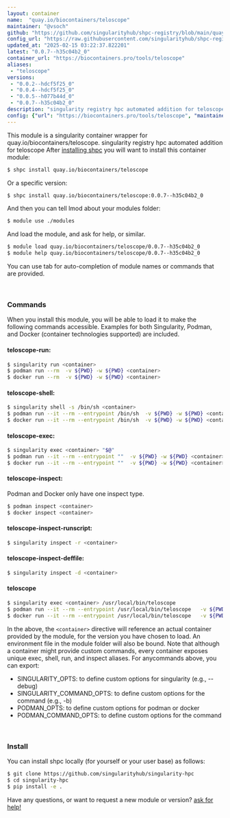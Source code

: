 ```yaml
---
layout: container
name:  "quay.io/biocontainers/teloscope"
maintainer: "@vsoch"
github: "https://github.com/singularityhub/shpc-registry/blob/main/quay.io/biocontainers/teloscope/container.yaml"
config_url: "https://raw.githubusercontent.com/singularityhub/shpc-registry/main/quay.io/biocontainers/teloscope/container.yaml"
updated_at: "2025-02-15 03:22:37.822201"
latest: "0.0.7--h35c04b2_0"
container_url: "https://biocontainers.pro/tools/teloscope"
aliases:
 - "teloscope"
versions:
 - "0.0.2--hdcf5f25_0"
 - "0.0.4--hdcf5f25_0"
 - "0.0.5--h077b44d_0"
 - "0.0.7--h35c04b2_0"
description: "singularity registry hpc automated addition for teloscope"
config: {"url": "https://biocontainers.pro/tools/teloscope", "maintainer": "@vsoch", "description": "singularity registry hpc automated addition for teloscope", "latest": {"0.0.7--h35c04b2_0": "sha256:d5a96c5b9baafec3005ea5181c58532d0f8fd205c30a52d7d575e8563df3a63b"}, "tags": {"0.0.2--hdcf5f25_0": "sha256:85e24762b701b9f61f1640106667cfc49efeec4f1802aca6ed065e476a3957b8", "0.0.4--hdcf5f25_0": "sha256:7cd57bf7997d591a2d07d51642765cbf934e2ecf021dffcc911e4eb7bbe6778e", "0.0.5--h077b44d_0": "sha256:15df901f23adea483e373a17a157a415a75fc185c7824ffd42fac9596bd03a18", "0.0.7--h35c04b2_0": "sha256:d5a96c5b9baafec3005ea5181c58532d0f8fd205c30a52d7d575e8563df3a63b"}, "docker": "quay.io/biocontainers/teloscope", "aliases": {"teloscope": "/usr/local/bin/teloscope"}}
---
```


This module is a singularity container wrapper for quay.io/biocontainers/teloscope.
singularity registry hpc automated addition for teloscope
After [installing shpc](#install) you will want to install this container module:


```bash
$ shpc install quay.io/biocontainers/teloscope
```

Or a specific version:

```bash
$ shpc install quay.io/biocontainers/teloscope:0.0.7--h35c04b2_0
```

And then you can tell lmod about your modules folder:

```bash
$ module use ./modules
```

And load the module, and ask for help, or similar.

```bash
$ module load quay.io/biocontainers/teloscope/0.0.7--h35c04b2_0
$ module help quay.io/biocontainers/teloscope/0.0.7--h35c04b2_0
```

You can use tab for auto-completion of module names or commands that are provided.

<br>

### Commands

When you install this module, you will be able to load it to make the following commands accessible.
Examples for both Singularity, Podman, and Docker (container technologies supported) are included.

#### teloscope-run:

```bash
$ singularity run <container>
$ podman run --rm  -v ${PWD} -w ${PWD} <container>
$ docker run --rm  -v ${PWD} -w ${PWD} <container>
```

#### teloscope-shell:

```bash
$ singularity shell -s /bin/sh <container>
$ podman run --it --rm --entrypoint /bin/sh  -v ${PWD} -w ${PWD} <container>
$ docker run --it --rm --entrypoint /bin/sh  -v ${PWD} -w ${PWD} <container>
```

#### teloscope-exec:

```bash
$ singularity exec <container> "$@"
$ podman run --it --rm --entrypoint ""  -v ${PWD} -w ${PWD} <container> "$@"
$ docker run --it --rm --entrypoint ""  -v ${PWD} -w ${PWD} <container> "$@"
```

#### teloscope-inspect:

Podman and Docker only have one inspect type.

```bash
$ podman inspect <container>
$ docker inspect <container>
```

#### teloscope-inspect-runscript:

```bash
$ singularity inspect -r <container>
```

#### teloscope-inspect-deffile:

```bash
$ singularity inspect -d <container>
```


#### teloscope

```bash
$ singularity exec <container> /usr/local/bin/teloscope
$ podman run --it --rm --entrypoint /usr/local/bin/teloscope   -v ${PWD} -w ${PWD} <container> -c " $@"
$ docker run --it --rm --entrypoint /usr/local/bin/teloscope   -v ${PWD} -w ${PWD} <container> -c " $@"
```



In the above, the `<container>` directive will reference an actual container provided
by the module, for the version you have chosen to load. An environment file in the
module folder will also be bound. Note that although a container
might provide custom commands, every container exposes unique exec, shell, run, and
inspect aliases. For anycommands above, you can export:

 - SINGULARITY_OPTS: to define custom options for singularity (e.g., --debug)
 - SINGULARITY_COMMAND_OPTS: to define custom options for the command (e.g., -b)
 - PODMAN_OPTS: to define custom options for podman or docker
 - PODMAN_COMMAND_OPTS: to define custom options for the command

<br>

### Install

You can install shpc locally (for yourself or your user base) as follows:

```bash
$ git clone https://github.com/singularityhub/singularity-hpc
$ cd singularity-hpc
$ pip install -e .
```

Have any questions, or want to request a new module or version? [ask for help!](https://github.com/singularityhub/singularity-hpc/issues)